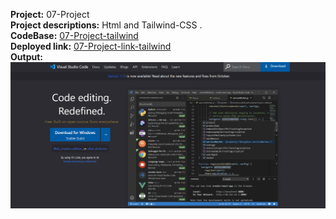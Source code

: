 **Project:** 07-Project<br>
**Project descriptions:** Html and Tailwind-CSS .<br>
**CodeBase:** [07-Project-tailwind](https://github.com/manishdashsharma/06-Project-HTML-CSS)<br>
**Deployed link:** [07-Project-link-tailwind](https://manishdashsharma.github.io/06-Project-HTML-CSS/)<br>
**Output:**![07-Project](./images/Project7.png)&nbsp;
